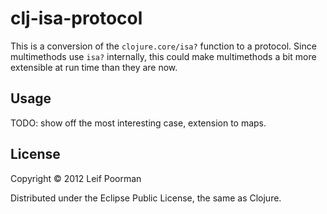 # clj-isa-protocol

This is a conversion of the `clojure.core/isa?` function to a protocol.  Since
multimethods use `isa?` internally, this could make multimethods a bit more
extensible at run time than they are now.

## Usage

TODO: show off the most interesting case, extension to maps.

## License

Copyright © 2012 Leif Poorman

Distributed under the Eclipse Public License, the same as Clojure.
